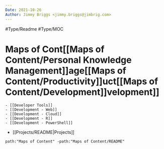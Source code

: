 ```yaml
---
Date: 2021-10-26
Author: Jimmy Briggs <jimmy.briggs@jimbrig.com>
---
```


#Type/Readme #Type/MOC

# Maps of Cont[[Maps of Content/Personal Knowledge Management]]age[[Maps of Content/Productivity]]uct[[Maps of Content/Development]]velopment]]
	- [[Developer Tools]]
	- [[Development - Web]]
	- [[Development - Cloud]]
	- [[Development - R]]
	- [[Development - PowerShell]]

- [[Projects/README|Projects]]

```query
path:"Maps of Content" -path:"Maps of Content/README"
```